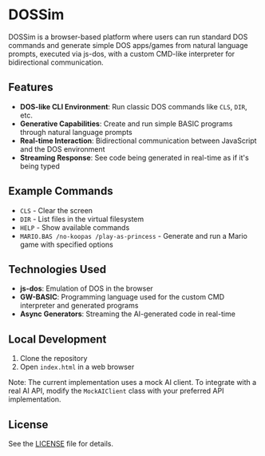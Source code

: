 # DOSSim

DOSSim is a browser-based platform where users can run standard DOS commands and generate simple DOS apps/games from natural language prompts, executed via js-dos, with a custom CMD-like interpreter for bidirectional communication.

## Features

- **DOS-like CLI Environment**: Run classic DOS commands like `CLS`, `DIR`, etc.
- **Generative Capabilities**: Create and run simple BASIC programs through natural language prompts
- **Real-time Interaction**: Bidirectional communication between JavaScript and the DOS environment
- **Streaming Response**: See code being generated in real-time as if it's being typed

## Example Commands

- `CLS` - Clear the screen
- `DIR` - List files in the virtual filesystem
- `HELP` - Show available commands
- `MARIO.BAS /no-koopas /play-as-princess` - Generate and run a Mario game with specified options

## Technologies Used

- **js-dos**: Emulation of DOS in the browser
- **GW-BASIC**: Programming language used for the custom CMD interpreter and generated programs
- **Async Generators**: Streaming the AI-generated code in real-time

## Local Development

1. Clone the repository
2. Open `index.html` in a web browser

Note: The current implementation uses a mock AI client. To integrate with a real AI API, modify the `MockAIClient` class with your preferred API implementation.

## License

See the [LICENSE](LICENSE) file for details.